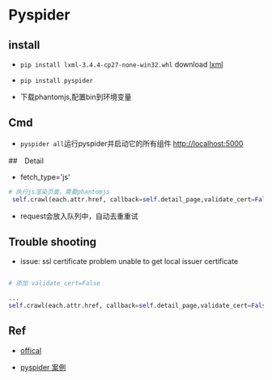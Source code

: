 # Pyspider


## install

+ `pip install lxml-3.4.4-cp27-none-win32.whl`   download [lxml](https://pypi.python.org/pypi/lxml/3.4.4)

+ `pip install pyspider`

+ 下载phantomjs,配置bin到环境变量

## Cmd
+ `pyspider all`运行pyspider并启动它的所有组件 [http://localhost:5000](http://localhost:5000) 


##　Detail

+ fetch_type='js' 

```py
# 执行js渲染页面，需要phantomjs
 self.crawl(each.attr.href, callback=self.detail_page,validate_cert=False,fetch_type='js')
```

+ request会放入队列中，自动去重重试

## Trouble shooting

+ issue: ssl certificate problem unable to get local issuer certificate

```py

# 添加 validate_cert=False

...
self.crawl(each.attr.href, callback=self.detail_page,validate_cert=False)
```


## Ref

+ [offical](http://docs.pyspider.org/en/latest/)

+ [pyspider 案例](http://cuiqingcai.com/2652.html)

